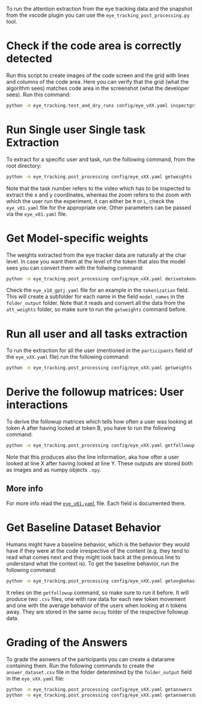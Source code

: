To run the attention extraction from the eye tracking data and the snapshot from the vscode plugin you can use the `eye_tracking_post_processing.py` tool.

# Check if the code area is correctly detected
Run this script to create images of the code screen and the grid with lines and columns of the code area.
Here you can verify that the grid (what the algorithm sees) matches code area in the screenshot (what the developer sees).
Run this command:
```bash
python -m eye_tracking.test_and_dry_runs config/eye_vXX.yaml inspectgrids
```

# Run Single user Single task Extraction

To extract for a specific user and task, run the following command, from the root directory:

```bash
python -m eye_tracking.post_processing config/eye_vXX.yaml getweights --username UconsumerU --zoom M --task_number 1 --override
```
Note that the task number refers to the video which has to be inspected to extract the x and y coordinates, whereas the zoom refers to the zoom with which the user run the experiment, it can either be `M` or `L`, check the `eye_v01.yaml` file for the appropriate one.
Other parameters can be passed via the `eye_v01.yaml` file.

# Get Model-specific weights

The weights extracted from the eye tracker data are naturally at the char level. In case you want them at the level of the token that also the model sees you can convert them with the follwing command:

```bash
python -m eye_tracking.post_processing config/eye_vXX.yaml derivetokenweights
```

Check the `eye_v10_gptj.yaml` file for an example in the `tokenization` field.
This will create a subfolder for each name in the field `model_names` in the `folder_output` folder.
Note that it reads and convert all the data from the `att_weights` folder, so make sure to run the `getweights` command before.

# Run all user and all tasks extraction

To run the extraction for all the user (mentioned in the `participants` field of the `eye_vXX.yaml` file) run the following command:

```bash
python -m eye_tracking.post_processing config/eye_vXX.yaml getweights --override
```

# Derive the followup matrices: User interactions

To derive the followup matrices which tells how often a user was looking at token A after having looked at token B, you have to run the following command:

```bash
python -m eye_tracking.post_processing config/eye_vXX.yaml getfollowup --override
```

Note that this produces also the line information, aka how ofter a user looked at line X after having looked at line Y.
These outputs are stored both as images and as numpy objects `.npy`.

## More info
For more info read the [`eye_v01.yaml`](../config/participants.yaml) file.
Each field is documented there.


# Get Baseline Dataset Behavior

Humans might have a baseline behavior, which is the behavior they would have if they were at the code irrespective of the content (e.g. they tend to read what comes next and they might look back at the previous line to understand what the context is).
To get the baseline behavior, run the following command:

```bash
python -m eye_tracking.post_processing config/eye_vXX.yaml getavgbehavior
```

It relies on the `getfollowup` command, so make sure to run it before.
It will produce two `.csv` files, one with raw data for each new token movement
and one with the average behavior of the users when looking at n tokens away.
They are stored in the same `decay` folder of the respective followup data.


# Grading of the Answers
To grade the asnwers of the participants you can create a datarame containing
them. Run the following commands to create the `answer_dataset.csv` file in the folder deterimined by the `folder_output` field in the `eye_vXX.yaml` file:

```bash
python -m eye_tracking.post_processing config/eye_vXX.yaml getanswers
python -m eye_tracking.post_processing config/eye_vXX.yaml getanswersdataset
```

